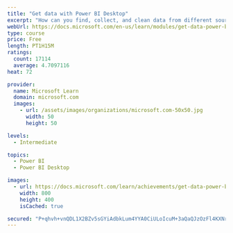 ```yaml
---
title: "Get data with Power BI Desktop"
excerpt: "How can you find, collect, and clean data from different sources? Power BI is a tool for making sense of your data. You will learn tricks to make data-gathering easier."
webUrl: https://docs.microsoft.com/en-us/learn/modules/get-data-power-bi/
type: course
price: Free
length: PT1H15M
ratings:
  count: 17114
  average: 4.7097116
heat: 72

provider:
  name: Microsoft Learn
  domain: microsoft.com
  images:
    - url: /assets/images/organizations/microsoft.com-50x50.jpg
      width: 50
      height: 50

levels:
  - Intermediate

topics:
  - Power BI
  - Power BI Desktop

images:
  - url: https://docs.microsoft.com/learn/achievements/get-data-power-bi-desktop-social.png
    width: 800
    height: 400
    isCached: true

secured: "P+qhvh+vnQDL1X2BZv5sGYiAdbkLum4YYA0CiULoIcuM+3aQaQJzOzFl4KXNrRkHGsk7wXHfUNKMFQfXEEclt4qnOilRA6dRIqwCGIUlmsGnrOzGYvdDsx4Na2vY8Mg16xSgpgWgVcWLOO/PwkdzKjMRoZQu8Pf/TjvqV4GDzZDiefY6y2h9sgIJuogZdI3qX8R1Jeq+K1ndeKco/Y4JKGn0M/9EoH0TJv8wDK+nRhzOyjQgNEeldZPFhi3e7KBOsOMJ1eU7raf5pLW1s1HrqaWzZ5uuJNareGRPduTfTPFvutdFJ8nlSqbV3p26O9dffy2M7HWsoZskUzHe+JXMI/t77RtxXjHbKhCAvPmk5i6Y6u+5AXjbjHr+skwrD/jhbK5Nklp59tMVgwaC6sjB+5E6L7hYFBHEKSJDv99EY3NxzI0ZVdhiYJSReiKW9UNd;DXLmpxIul7ryyYhyAK49ZQ=="
---
```


